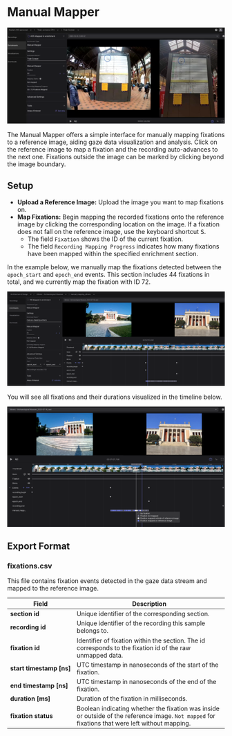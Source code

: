 # Manual Mapper

![Manual Mapper header image](./manual_mapper_header.png)

The Manual Mapper offers a simple interface for manually mapping fixations to a reference image, aiding gaze data visualization and analysis. Click on the reference image to map a fixation and the recording auto-advances to the next one. Fixations outside the image can be marked by clicking beyond the image boundary.

## Setup

- **Upload a Reference Image:** Upload the image you want to map fixations on. 
- **Map Fixations:** Begin mapping the recorded fixations onto the reference image by clicking the corresponding location on the image. If a fixation does not fall on the reference image, use the keyboard shortcut <kbd>S</kbd>.
    - The field `Fixation` shows the ID of the current fixation.
    - The field `Recording Mapping Progress` indicates how many fixations have been mapped within the specified enrichment section.

In the example below, we manually map the fixations detected between the `epoch_start` and `epoch_end` events. This section includes 44 fixations in total, and we currently map the fixation with ID 72.

![Manual Mapper image one](./image_1_mapper.png)

You will see all fixations and their durations visualized in the timeline below.

![Manual Mapper image two](./image_2_mapper.png)


## Export Format

### fixations.csv
This file contains fixation events detected in the gaze data stream and mapped to the reference image.

| Field                            | Description                                                                                                                                                    |
| -------------------------------- | -------------------------------------------------------------------------------------------------------------------------------------------------------------- |
| **section id**                   | Unique identifier of the corresponding section.                                                                                                                |
| **recording id**                 | Unique identifier of the recording this sample belongs to.                                                                                                     |
| **fixation id**                  | Identifier of fixation within the section. The id corresponds to the fixation id of the raw unmapped data.                                                     |
| **start&nbsp;timestamp&nbsp;[ns]**         | UTC timestamp in nanoseconds of the start of the fixation.                                                                                                     |
| **end&nbsp;timestamp&nbsp;[ns]**           | UTC timestamp in nanoseconds of the end of the fixation.                                                                                                       |
| **duration&nbsp;[ms]**                | Duration of the fixation in milliseconds.                                                                                                                      |
| **fixation&nbsp;status** | Boolean indicating whether the fixation was inside or outside of the reference image. `Not mapped` for fixations that were left without mapping.|

